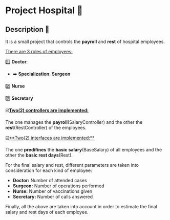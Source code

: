 # Project Hospital :hospital:

## Description 📝
It is a small project that controls the **payroll** and **rest** of hospital employees.

️<ins>There are 3 roles of employees:️</ins>

1️⃣ **Doctor**:

* ➡️ **Specialization**: **Surgeon**
  
2️⃣ **Nurse**

3️⃣ **Secretary**


☑️<ins>**Two(2) controllers are implemented:**</ins>

The one manages the **payroll**(SalaryController) and the other the **rest**(RestController) of the employees.


☑️<ins>**Two(2) interfaces are implemented:**️</ins>

The one **predifines** the **basic salary**(BaseSalary) of all employees and the other the **basic rest days**(Rest).


For the final salary and rest, different parameters are taken into consideration for each kind of employee:

- **Doctor:**  Number of attended cases
- **Surgeon:** Number of operations performed
- **Nurse:** Number of  vaccinations given
- **Secretary:** Number of calls answered

Finally, all the above are taken into account in order to estimate the final salary and rest days of each employee.
